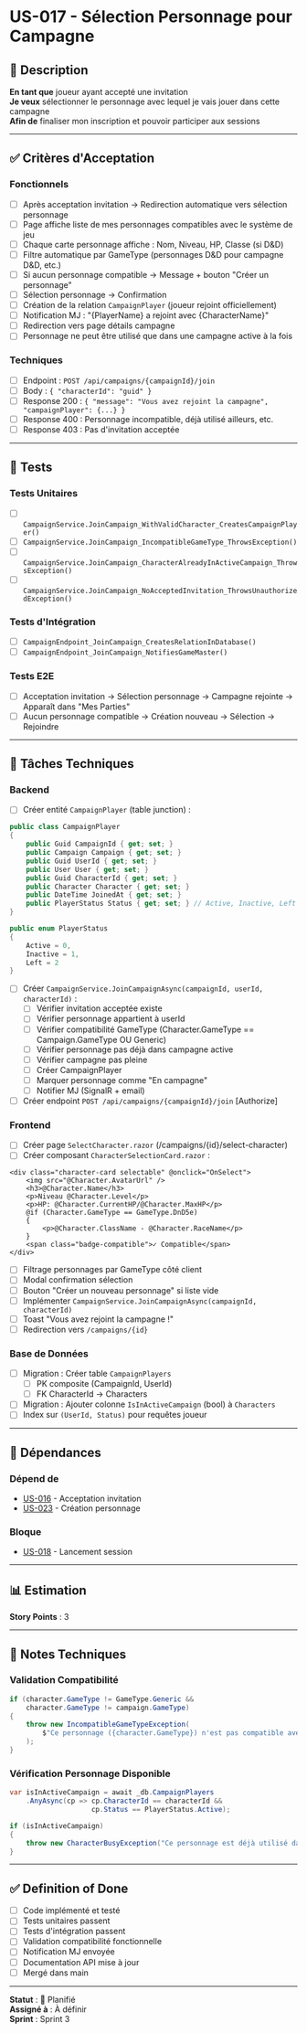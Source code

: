 # US-017 - Sélection Personnage pour Campagne

## 📝 Description

**En tant que** joueur ayant accepté une invitation  
**Je veux** sélectionner le personnage avec lequel je vais jouer dans cette campagne  
**Afin de** finaliser mon inscription et pouvoir participer aux sessions

---

## ✅ Critères d'Acceptation

### Fonctionnels
- [ ] Après acceptation invitation → Redirection automatique vers sélection personnage
- [ ] Page affiche liste de mes personnages compatibles avec le système de jeu
- [ ] Chaque carte personnage affiche : Nom, Niveau, HP, Classe (si D&D)
- [ ] Filtre automatique par GameType (personnages D&D pour campagne D&D, etc.)
- [ ] Si aucun personnage compatible → Message + bouton "Créer un personnage"
- [ ] Sélection personnage → Confirmation
- [ ] Création de la relation `CampaignPlayer` (joueur rejoint officiellement)
- [ ] Notification MJ : "{PlayerName} a rejoint avec {CharacterName}"
- [ ] Redirection vers page détails campagne
- [ ] Personnage ne peut être utilisé que dans une campagne active à la fois

### Techniques
- [ ] Endpoint : `POST /api/campaigns/{campaignId}/join`
- [ ] Body : `{ "characterId": "guid" }`
- [ ] Response 200 : `{ "message": "Vous avez rejoint la campagne", "campaignPlayer": {...} }`
- [ ] Response 400 : Personnage incompatible, déjà utilisé ailleurs, etc.
- [ ] Response 403 : Pas d'invitation acceptée

---

## 🧪 Tests

### Tests Unitaires
- [ ] `CampaignService.JoinCampaign_WithValidCharacter_CreatesCampaignPlayer()`
- [ ] `CampaignService.JoinCampaign_IncompatibleGameType_ThrowsException()`
- [ ] `CampaignService.JoinCampaign_CharacterAlreadyInActiveCampaign_ThrowsException()`
- [ ] `CampaignService.JoinCampaign_NoAcceptedInvitation_ThrowsUnauthorizedException()`

### Tests d'Intégration
- [ ] `CampaignEndpoint_JoinCampaign_CreatesRelationInDatabase()`
- [ ] `CampaignEndpoint_JoinCampaign_NotifiesGameMaster()`

### Tests E2E
- [ ] Acceptation invitation → Sélection personnage → Campagne rejointe → Apparaît dans "Mes Parties"
- [ ] Aucun personnage compatible → Création nouveau → Sélection → Rejoindre

---

## 🔧 Tâches Techniques

### Backend
- [ ] Créer entité `CampaignPlayer` (table junction) :
```csharp
public class CampaignPlayer
{
    public Guid CampaignId { get; set; }
    public Campaign Campaign { get; set; }
    public Guid UserId { get; set; }
    public User User { get; set; }
    public Guid CharacterId { get; set; }
    public Character Character { get; set; }
    public DateTime JoinedAt { get; set; }
    public PlayerStatus Status { get; set; } // Active, Inactive, Left
}

public enum PlayerStatus
{
    Active = 0,
    Inactive = 1,
    Left = 2
}
```
- [ ] Créer `CampaignService.JoinCampaignAsync(campaignId, userId, characterId)` :
  - [ ] Vérifier invitation acceptée existe
  - [ ] Vérifier personnage appartient à userId
  - [ ] Vérifier compatibilité GameType (Character.GameType == Campaign.GameType OU Generic)
  - [ ] Vérifier personnage pas déjà dans campagne active
  - [ ] Vérifier campagne pas pleine
  - [ ] Créer CampaignPlayer
  - [ ] Marquer personnage comme "En campagne"
  - [ ] Notifier MJ (SignalR + email)
- [ ] Créer endpoint `POST /api/campaigns/{campaignId}/join` [Authorize]

### Frontend
- [ ] Créer page `SelectCharacter.razor` (/campaigns/{id}/select-character)
- [ ] Créer composant `CharacterSelectionCard.razor` :
```razor
<div class="character-card selectable" @onclick="OnSelect">
    <img src="@Character.AvatarUrl" />
    <h3>@Character.Name</h3>
    <p>Niveau @Character.Level</p>
    <p>HP: @Character.CurrentHP/@Character.MaxHP</p>
    @if (Character.GameType == GameType.DnD5e)
    {
        <p>@Character.ClassName - @Character.RaceName</p>
    }
    <span class="badge-compatible">✓ Compatible</span>
</div>
```
- [ ] Filtrage personnages par GameType côté client
- [ ] Modal confirmation sélection
- [ ] Bouton "Créer un nouveau personnage" si liste vide
- [ ] Implémenter `CampaignService.JoinCampaignAsync(campaignId, characterId)`
- [ ] Toast "Vous avez rejoint la campagne !"
- [ ] Redirection vers `/campaigns/{id}`

### Base de Données
- [ ] Migration : Créer table `CampaignPlayers`
  - [ ] PK composite (CampaignId, UserId)
  - [ ] FK CharacterId → Characters
- [ ] Migration : Ajouter colonne `IsInActiveCampaign` (bool) à `Characters`
- [ ] Index sur `(UserId, Status)` pour requêtes joueur

---

## 🔗 Dépendances

### Dépend de
- [US-016](./US-016-acceptation-invitation.md) - Acceptation invitation
- [US-023](../03-Epic-Personnages-PNJ/US-023-creation-personnage.md) - Création personnage

### Bloque
- [US-018](./US-018-lancement-session.md) - Lancement session

---

## 📊 Estimation

**Story Points** : 3

---

## 📝 Notes Techniques

### Validation Compatibilité
```csharp
if (character.GameType != GameType.Generic && 
    character.GameType != campaign.GameType)
{
    throw new IncompatibleGameTypeException(
        $"Ce personnage ({character.GameType}) n'est pas compatible avec cette campagne ({campaign.GameType})"
    );
}
```

### Vérification Personnage Disponible
```csharp
var isInActiveCampaign = await _db.CampaignPlayers
    .AnyAsync(cp => cp.CharacterId == characterId && 
                    cp.Status == PlayerStatus.Active);

if (isInActiveCampaign)
{
    throw new CharacterBusyException("Ce personnage est déjà utilisé dans une campagne active");
}
```

---

## ✅ Definition of Done

- [ ] Code implémenté et testé
- [ ] Tests unitaires passent
- [ ] Tests d'intégration passent
- [ ] Validation compatibilité fonctionnelle
- [ ] Notification MJ envoyée
- [ ] Documentation API mise à jour
- [ ] Mergé dans main

---

**Statut** : 📝 Planifié  
**Assigné à** : À définir  
**Sprint** : Sprint 3
